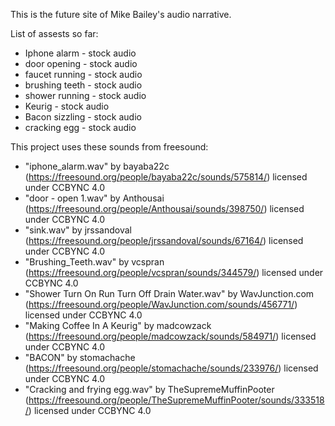 This is the future site of Mike Bailey's audio narrative.

List of assests so far:
- Iphone alarm - stock audio
- door opening - stock audio
- faucet running - stock audio
- brushing teeth - stock audio
- shower running - stock audio
- Keurig - stock audio
- Bacon sizzling - stock audio
- cracking egg - stock audio

This project uses these sounds from freesound:

- "iphone_alarm.wav" by bayaba22c (https://freesound.org/people/bayaba22c/sounds/575814/) licensed under CCBYNC 4.0
- "door - open 1.wav" by Anthousai (https://freesound.org/people/Anthousai/sounds/398750/) licensed under CCBYNC 4.0
- "sink.wav" by jrssandoval (https://freesound.org/people/jrssandoval/sounds/67164/) licensed under CCBYNC 4.0
- "Brushing_Teeth.wav" by vcspran (https://freesound.org/people/vcspran/sounds/344579/) licensed under CCBYNC 4.0
- "Shower Turn On Run Turn Off Drain Water.wav" by WavJunction.com (https://freesound.org/people/WavJunction.com/sounds/456771/) licensed under CCBYNC 4.0
- "Making Coffee In A Keurig" by madcowzack (https://freesound.org/people/madcowzack/sounds/584971/) licensed under CCBYNC 4.0
- "BACON" by stomachache (https://freesound.org/people/stomachache/sounds/233976/) licensed under CCBYNC 4.0
- "Cracking and frying egg.wav" by TheSupremeMuffinPooter (https://freesound.org/people/TheSupremeMuffinPooter/sounds/333518/) licensed under CCBYNC 4.0
